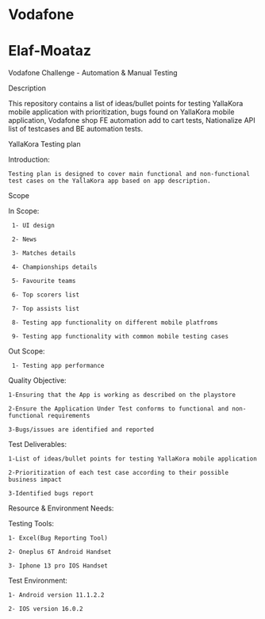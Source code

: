 # Vodafone
# Elaf-Moataz
 Vodafone Challenge - Automation & Manual Testing

Description

  This repository contains a list of ideas/bullet points for testing YallaKora mobile application with prioritization, bugs found on YallaKora mobile application, Vodafone shop FE automation add to cart tests, Nationalize API list of testcases and BE automation tests.
 
YallaKora Testing plan

  Introduction:

    Testing plan is designed to cover main functional and non-functional test cases on the YallaKora app based on app description.
   
  Scope

   In Scope:

     1- UI design

     2- News

     3- Matches details

     4- Championships details

     5- Favourite teams

     6- Top scorers list

     7- Top assists list

     8- Testing app functionality on different mobile platfroms

     9- Testing app functionality with common mobile testing cases

   Out Scope:

     1- Testing app performance
 
  Quality Objective:

    1-Ensuring that the App is working as described on the playstore

    2-Ensure the Application Under Test conforms to functional and non-functional requirements

    3-Bugs/issues are identified and reported

  Test Deliverables:

    1-List of ideas/bullet points for testing YallaKora mobile application

    2-Prioritization of each test case according to their possible business impact

    3-Identified bugs report
     
 Resource & Environment Needs:

  Testing Tools:

    1- Excel(Bug Reporting Tool)

    2- Oneplus 6T Android Handset

    3- Iphone 13 pro IOS Handset

  Test Environment:
  
    1- Android version 11.1.2.2
    
    2- IOS version 16.0.2
